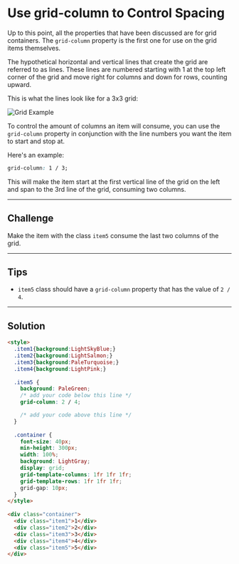 # Use grid-column to Control Spacing

Up to this point, all the properties that have been discussed are for grid containers. The `grid-column` property is the first one for use on the grid items themselves.

The hypothetical horizontal and vertical lines that create the grid are referred to as lines. These lines are numbered starting with 1 at the top left corner of the grid and move right for columns and down for rows, counting upward.

This is what the lines look like for a 3x3 grid:

![Grid Example](https://i.imgur.com/x8HF0Js.png)

To control the amount of columns an item will consume, you can use the `grid-column` property in conjunction with the line numbers you want the item to start and stop at.

Here's an example:

```css
grid-column: 1 / 3;
```

This will make the item start at the first vertical line of the grid on the left and span to the 3rd line of the grid, consuming two columns.

---

## Challenge

Make the item with the class `item5` consume the last two columns of the grid.

---

## Tips

- `item5` class should have a `grid-column` property that has the value of `2 / 4`.

---

## Solution

```html
<style>
  .item1{background:LightSkyBlue;}
  .item2{background:LightSalmon;}
  .item3{background:PaleTurquoise;}
  .item4{background:LightPink;}
  
  .item5 {
    background: PaleGreen;
    /* add your code below this line */
    grid-column: 2 / 4;

    /* add your code above this line */
  }
  
  .container {
    font-size: 40px;
    min-height: 300px;
    width: 100%;
    background: LightGray;
    display: grid;
    grid-template-columns: 1fr 1fr 1fr;
    grid-template-rows: 1fr 1fr 1fr;
    grid-gap: 10px;
  }
</style>
  
<div class="container">
  <div class="item1">1</div>
  <div class="item2">2</div>
  <div class="item3">3</div>
  <div class="item4">4</div>
  <div class="item5">5</div>
</div>
```